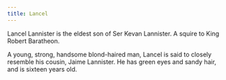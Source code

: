 ```yaml
---
title: Lancel
---
```


Lancel Lannister is the eldest son of Ser Kevan Lannister. A squire to King Robert Baratheon.

A young, strong, handsome blond-haired man, Lancel is said to closely resemble his cousin, Jaime Lannister. He has green eyes and sandy hair, and is sixteen years old.


